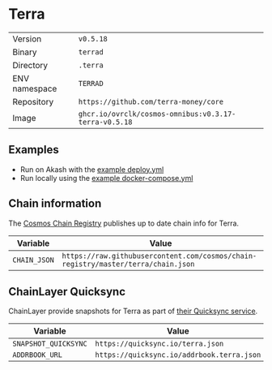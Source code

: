 # Terra

| | |
|---|---|
|Version|`v0.5.18`|
|Binary|`terrad`|
|Directory|`.terra`|
|ENV namespace|`TERRAD`|
|Repository|`https://github.com/terra-money/core`|
|Image|`ghcr.io/ovrclk/cosmos-omnibus:v0.3.17-terra-v0.5.18`|

## Examples

- Run on Akash with the [example deploy.yml](./deploy.yml)
- Run locally using the [example docker-compose.yml](./docker-compose.yml)

## Chain information

The [Cosmos Chain Registry](https://github.com/cosmos/chain-registry) publishes up to date chain info for Terra.

|Variable|Value|
|---|---|
|`CHAIN_JSON`|`https://raw.githubusercontent.com/cosmos/chain-registry/master/terra/chain.json`|

## ChainLayer Quicksync

ChainLayer provide snapshots for Terra as part of [their Quicksync service](https://quicksync.io/networks/terra.html).

|Variable|Value|
|---|---|
|`SNAPSHOT_QUICKSYNC`|`https://quicksync.io/terra.json`|
|`ADDRBOOK_URL`|`https://quicksync.io/addrbook.terra.json`|
